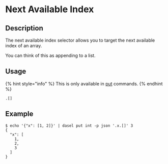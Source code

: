 # Next Available Index

## Description

The next available index selector allows you to target the next available index of an array.

You can think of this as appending to a list.

## Usage

{% hint style="info" %}
This is only available in [put](../usage/put.md) commands.
{% endhint %}

```shell
.[]
```

## Example

```shell
$ echo '{"x": [1, 2]}' | dasel put int -p json '.x.[]' 3
{
  "x": [
    1,
    2,
    3
  ]
}
```
